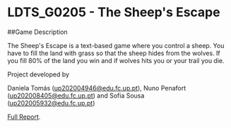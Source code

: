 # LDTS_G0205 - The Sheep's Escape

##Game Description

The Sheep's Escape is a text-based game where you control a sheep. You have to fill the land with grass so that the sheep hides from the wolves. If you fill 80% of the land you win and if wolves hits you or your trail you die.

Project developed by 

Daniela Tomás (up202004946@edu.fc.up.pt),
Nuno Penafort (up202008405@edu.fc.up.pt) and 
Sofia Sousa (up202005932@edu.fc.up.pt)

[Full Report](./docs/README.md).


